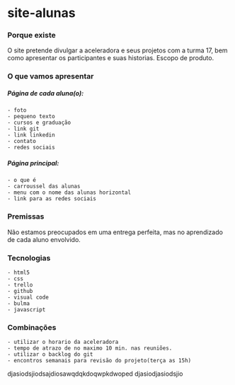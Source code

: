 # site-alunas
### Porque existe
O site pretende divulgar a aceleradora e seus projetos com a turma 17, bem como apresentar os participantes e suas historias.
Escopo de produto.

### O que vamos apresentar
##### Página de cada aluna(o):
	- foto
	- pequeno texto
	- cursos e graduação
	- link git
	- link linkedin
	- contato
	- redes sociais
  
##### Página principal:
	- o que é
	- carroussel das alunas
	- menu com o nome das alunas horizontal
	- link para as redes sociais

### Premissas
Não estamos preocupados em uma entrega perfeita, mas no aprendizado de cada aluno envolvido.

### Tecnologias
	- html5
	- css
	- trello
	- github
	- visual code
	- bulma
	- javascript

### Combinações
	- utilizar o horario da aceleradora
	- tempo de atrazo de no maximo 10 min. nas reuniões.
	- utilizar o backlog do git
	- encontros semanais para revisão do projeto(terça as 15h)


djasiodsjiodsajdiosawqdqkdoqwpkdwoped
djasiodjasiodsjio
